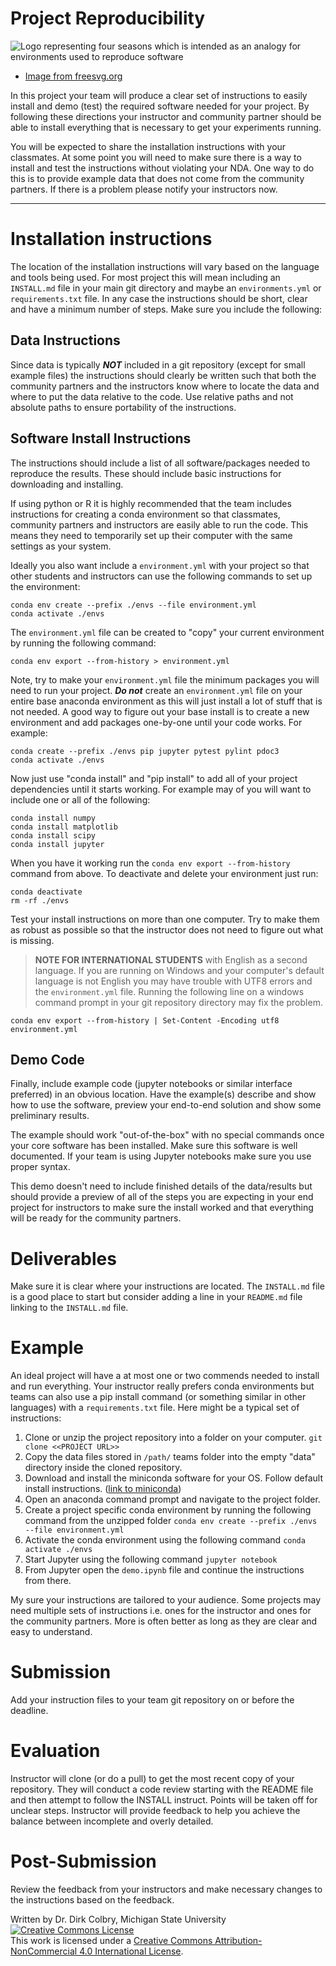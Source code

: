 # Project Reproducibility

![Logo representing four seasons which is intended as an analogy for environments used to reproduce software](https://freesvg.org/img/Four-season-symbols.png)

- [Image from freesvg.org](https://freesvg.org)

In this project your team will produce a clear set of instructions to easily install and demo (test) the required software needed for your project. By following these directions your instructor and community partner should be able to install everything that is necessary to get your experiments running.  

You will be expected to share the installation instructions with your classmates. At some point you will need to make sure there is a way to install and test the instructions without violating your NDA. One way to do this is to provide example data that does not come from the community partners.  If there is a problem please notify your instructors now.


---

# Installation instructions

The location of the installation instructions will vary based on the language and tools being used. For most project this will mean including an ```INSTALL.md``` file in your main git directory and maybe an ```environments.yml``` or ```requirements.txt``` file.  In any case the instructions should be short, clear and have a minimum number of steps.  Make sure you include the following:


## Data Instructions
Since data is typically ***NOT*** included in a git repository (except for small example files) the instructions should clearly be written such that both the community partners and the instructors know where to locate the data and where to put the data relative to the code.  Use relative paths and not absolute paths to ensure portability of the instructions.

## Software Install Instructions
The instructions should include a list of all software/packages needed to reproduce the results.  These should include basic instructions for downloading and installing. 

If using python or R it is highly recommended that the team includes instructions for creating a conda environment so that classmates, community partners and instructors are easily able to run the code. This means they need to temporarily set up their computer with the same settings as your system.  

Ideally you also want include a ```environment.yml``` with your project so that other students and instructors can use the following commands to set up the environment:

    conda env create --prefix ./envs --file environment.yml
    conda activate ./envs
    
The ```environment.yml``` file can be created to "copy" your current environment by running the following command:

    conda env export --from-history > environment.yml

Note, try to make your ```environment.yml``` file the minimum packages you will need to run your project.  **_Do not_** create an ```environment.yml``` file on your entire base anaconda environment as this will just install a lot of stuff that is not needed. A good way to figure out your base install is to create a new environment and add packages one-by-one until your code works. For example:

    conda create --prefix ./envs pip jupyter pytest pylint pdoc3
    conda activate ./envs

Now just use "conda install" and "pip install" to add all of your project dependencies until it starts working. For example may of you will want to include one or all of the following:

    conda install numpy
    conda install matplotlib
    conda install scipy
    conda install jupyter

When you have it working run the ```conda env export --from-history``` command from above. To deactivate and delete your environment just run:

    conda deactivate
    rm -rf ./envs
    
Test your install instructions on more than one computer.  Try to make them as robust as possible so that the instructor does not need to figure out what is missing.  

> **NOTE FOR INTERNATIONAL STUDENTS** with English as a second language.  If you are running on Windows and your computer's default language is not English you may have trouble with UTF8 errors and the ```environment.yml``` file.  Running the following line on a windows command prompt in your git repository directory may fix the problem.

    conda env export --from-history | Set-Content -Encoding utf8 environment.yml

## Demo Code

Finally, include example code (jupyter notebooks or similar interface preferred) in an obvious location. Have the example(s) describe and show how to use the software, preview your end-to-end solution and show some preliminary results.  

The example should work "out-of-the-box" with no special commands once your core software has been installed. Make sure this software is well documented. If your team is using Jupyter notebooks make sure you use proper syntax. 

This demo doesn't need to include finished details of the data/results but should provide a preview of all of the steps you are expecting in your end project for instructors to make sure the install worked and that everything will be ready for the community partners. 

# Deliverables 
Make sure it is clear where your instructions are located.  The ```INSTALL.md``` file is a good place to start but consider adding a line in your ```README.md``` file linking to the ```INSTALL.md``` file.

# Example

An ideal project will have a at most one or two commends needed to install and run everything.  Your instructor really prefers conda environments but teams can also use a pip install command (or something similar in other languages) with a ```requirements.txt``` file.  Here might be a typical set of instructions:

1. Clone or unzip the project repository into a folder on your computer.
    ```git clone <<PROJECT URL>>```
2. Copy the data files stored in ```/path/``` teams folder into the empty "data" directory inside the cloned repository.
3. Download and install the miniconda software for your OS. Follow default install instructions. ([link to miniconda](https://docs.conda.io/en/latest/miniconda.html))
4. Open an anaconda command prompt and navigate to the project folder.  
5. Create a project specific conda environment by running the following command from the unzipped folder ```conda env create --prefix ./envs --file environment.yml```
6. Activate the conda environment using the following command ```conda activate ./envs```
7. Start Jupyter using the following command ```jupyter notebook```
7. From Jupyter open the ```demo.ipynb``` file and continue the instructions from there.

My sure your instructions are tailored to your audience.  Some projects may need multiple sets of instructions i.e. ones for the instructor and ones for the community partners.  More is often better as long as they are clear and easy to understand. 

# Submission

Add your instruction files to your team git repository on or before the deadline. 


# Evaluation

Instructor will clone (or do a pull) to get the most recent copy of your repository.  They will conduct a code review starting with the README file and then attempt to follow the INSTALL instruct. Points will be taken off for unclear steps. Instructor will provide feedback to help you achieve the balance between incomplete and overly detailed. 

# Post-Submission

Review the feedback from your instructors and make necessary changes to the instructions based on the feedback. 

Written by Dr. Dirk Colbry, Michigan State University
<a rel="license" href="http://creativecommons.org/licenses/by-nc/4.0/"><img alt="Creative Commons License" style="border-width:0" src="https://i.creativecommons.org/l/by-nc/4.0/88x31.png" /></a><br />This work is licensed under a <a rel="license" href="http://creativecommons.org/licenses/by-nc/4.0/">Creative Commons Attribution-NonCommercial 4.0 International License</a>.
